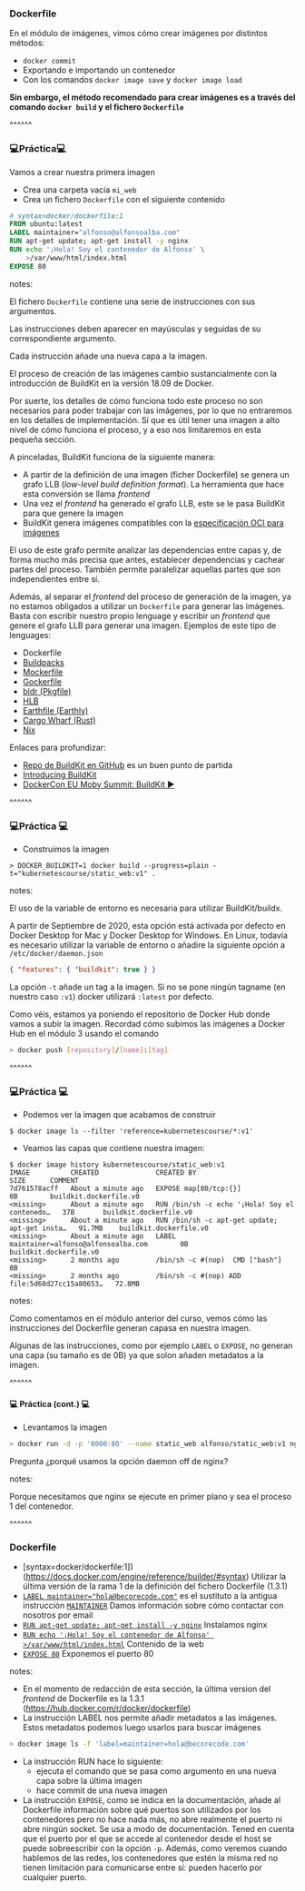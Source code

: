 ### Dockerfile

En el módulo de imágenes, vimos cómo crear imágenes por distintos métodos:
* `docker commit`
* Exportando e importando un contenedor
* Con los comandos `docker image save` y `docker image load`

**Sin embargo, el método recomendado para crear imágenes es a través del comando
`docker build` y el fichero `Dockerfile`**

^^^^^^

### 💻️Práctica💻 ️

Vamos a crear nuestra primera imagen

* Crea una carpeta vacía `mi_web`
* Crea un fichero `Dockerfile` con el siguiente contenido

```Dockerfile
# syntax=docker/dockerfile:1
FROM ubuntu:latest
LABEL maintainer="alfonso@alfonsoalba.com"
RUN apt-get update; apt-get install -y nginx
RUN echo '¡Hola! Soy el contenedor de Alfonso' \
    >/var/www/html/index.html
EXPOSE 80
```

notes:

El fichero `Dockerfile` contiene una serie de instrucciones con sus argumentos.

Las instrucciones deben aparecer en mayúsculas y seguidas de su correspondiente argumento.

Cada instrucción añade una nueva capa a la imagen.

El proceso de creación de las imágenes cambio sustancialmente con la introducción de BuildKit
en la versión 18.09 de Docker.

Por suerte, los detalles de cómo funciona todo este proceso no son necesarios
para poder trabajar con las imágenes, por lo que no entraremos en los detalles de
implementación. Sí que es útil tener una imagen a alto nivel de cómo funciona el proceso,
y a eso nos limitaremos en esta pequeña sección.

A pinceladas, BuildKit funciona de la siguiente manera:
* A partir de la definición de una imagen (ficher Dockerfile) se genera un grafo
  LLB (_low-level build definition format_). La herramienta que hace esta conversión
  se llama _frontend_
* Una vez el _frontend_ ha generado el grafo LLB, este se le pasa BuildKit para que
  genere la imagen
* BuildKit genera imágenes compatibles con la 
[especificación OCI para imágenes](https://github.com/opencontainers/image-spec)

El uso de este grafo permite analizar las dependencias entre capas y, de forma
mucho más precisa que antes, establecer dependencias y cachear partes del proceso.
También permite paralelizar aquellas partes que son independientes entre sí.

Además, al separar el _frontend_ del proceso de generación de la imagen, ya no
estamos obligados a utilizar un `Dockerfile` para generar las imágenes. Basta
con escribir nuestro propio lenguage y escribir un _frontend_ que genere el
grafo LLB para generar una imagen. Ejemplos de este tipo de lenguages:

-   Dockerfile
-   [Buildpacks](https://github.com/tonistiigi/buildkit-pack)
-   [Mockerfile](https://matt-rickard.com/building-a-new-dockerfile-frontend/)
-   [Gockerfile](https://github.com/po3rin/gockerfile)
-   [bldr (Pkgfile)](https://github.com/talos-systems/bldr/)
-   [HLB](https://github.com/openllb/hlb)
-   [Earthfile (Earthly)](https://github.com/earthly/earthly)
-   [Cargo Wharf (Rust)](https://github.com/denzp/cargo-wharf)
-   [Nix](https://github.com/AkihiroSuda/buildkit-nix)


Enlaces para profundizar:
* [Repo de BuildKit en GitHub](https://github.com/moby/buildkit) es un buen punto de partida
* [Introducing BuildKit](https://blog.mobyproject.org/introducing-buildkit-17e056cc5317)
* [DockerCon EU Moby Summit: BuildKit ▶️](https://www.youtube.com/watch?v=cbLk3Egc42E)

^^^^^^

### 💻️Práctica 💻️

* Construimos la imagen

```
> DOCKER_BUILDKIT=1 docker build --progress=plain -t="kubernetescourse/static_web:v1" .
```

notes:

El uso de la variable de entorno es necesaria para utilizar BuildKit/buildx. 

A partir de Septiembre de 2020, esta opción está activada por defecto en Docker Desktop
for Mac y Docker Desktop for Windows. En Linux, todavía es necesario utilizar la variable
de entorno o añadire la siguiente opción a `/etc/docker/daemon.json`

```json
{ "features": { "buildkit": true } }
```

La opción `-t` añade un tag a la imagen. Si no se pone ningún tagname (en nuestro caso
`:v1`) docker utilizará `:latest` por defecto.

Como véis, estamos ya poniendo el repositorio de Docker Hub donde vamos a subir la imagen.
Recordad cómo subimos las imágenes a Docker Hub en el módulo 3 usando el comando

```bash
> docker push [repository]/[name]:[tag]
```

^^^^^^


### 💻️Práctica 💻️
 
* Podemos ver la imagen que acabamos de construir

 ```shell
$ docker image ls --filter 'reference=kubernetescourse/*:v1'
 ```

* Veamos las capas que contiene nuestra imagen:

```shell
$ docker image history kubernetescourse/static_web:v1
IMAGE          CREATED              CREATED BY                                      SIZE      COMMENT
7d761578acff   About a minute ago   EXPOSE map[80/tcp:{}]                           0B        buildkit.dockerfile.v0 
<missing>      About a minute ago   RUN /bin/sh -c echo '¡Hola! Soy el contenedo…   37B       buildkit.dockerfile.v0 
<missing>      About a minute ago   RUN /bin/sh -c apt-get update; apt-get insta…   91.7MB    buildkit.dockerfile.v0 
<missing>      About a minute ago   LABEL maintainer=alfonso@alfonsoalba.com        0B        buildkit.dockerfile.v0 
<missing>      2 months ago         /bin/sh -c #(nop)  CMD ["bash"]                 0B
<missing>      2 months ago         /bin/sh -c #(nop) ADD file:5d68d27cc15a80653…   72.8MB
```

notes:

Como comentamos en el módulo anterior del curso, vemos cómo las instrucciones del 
Dockerfile generan capasa en nuestra imagen.

Algunas de las instrucciones, como por ejemplo `LABEL` o `EXPOSE`, no generan
una capa (su tamaño es de 0B) ya que solon añaden metadatos a la imagen.

^^^^^^

#### 💻️ Práctica (cont.) 💻️

* Levantamos la imagen

```bash
> docker run -d -p '8080:80' --name static_web alfonso/static_web:v1 nginx -g "daemon off;"
```

Pregunta ¿porqué usamos la opción daemon off de nginx?

notes:

Porque necesitamos que nginx se ejecute en primer plano y sea el proceso 1 del contenedor.

^^^^^^

### Dockerfile

* [syntax=docker/dockerfile:1])(https://docs.docker.com/engine/reference/builder/#syntax)
  Utilizar la última versión de la rama 1 de la definición del fichero Dockerfile (1.3.1)
* [`LABEL maintainer="hola@becorecode.com"`](https://docs.docker.com/engine/reference/builder/#label) es el sustituto a la antigua instrucción 
  [`MAINTAINER`](https://docs.docker.com/engine/reference/builder/#maintainer) 
  Damos información sobre cómo contactar con nosotros por email
* [`RUN apt-get update; apt-get install -y nginx`](https://docs.docker.com/engine/reference/builder/#run) 
  Instalamos nginx
* [`RUN echo '¡Hola! Soy el contenedor de Alfonso' >/var/www/html/index.html`]((https://docs.docker.com/engine/reference/builder/#run)) Contenido de la web
* [`EXPOSE 80`](https://docs.docker.com/engine/reference/builder/#expose) Exponemos el puerto 80

notes:

* En el momento de redacción de esta sección, la última version del _frontend_
  de Dockerfile es la 1.3.1 (https://hub.docker.com/r/docker/dockerfile)
* La instrucción LABEL nos permite añadir metadatos a las imágenes. Estos
  metadatos podemos luego usarlos para buscar imágenes
```bash
> docker image ls -f 'label=maintainer=hola@becorecode.com'
```

* La instrucción RUN hace lo siguiente:
  * ejecuta el comando que se pasa como argumento en una nueva capa sobre la última imagen
  * hace commit de una nueva imagen
* La instrucción `EXPOSE`, como se indica en la documentación, añade al Dockerfile
  información sobre qué puertos son utilizados por los contenedores pero no hace nada
  más, no abre realmente el puerto ni abre ningún socket. Se usa a modo de documentación.
  Tened en cuenta que el puerto por el que se accede al contenedor desde el host
  se puede sobreescribir con la opción `-p`. Además, como veremos cuando hablemos
  de las redes, los contenedores que estén la misma red no tienen limitación
  para comunicarse entre sí: pueden hacerlo por cualquier puerto.

    

